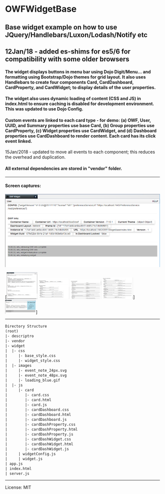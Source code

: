 # OWFWidgetBase
## Base widget example on how to use JQuery/Handlebars/Luxon/Lodash/Notify etc
## 12Jan/18 - added es-shims for es5/6 for compatibility with some older browsers

#### The widget displays buttons in menu bar using Dojo Digit/Menu... and formatting using Bootstrap/Dojo themes for grid layout.  It also uses Handlebars to create four components Card, CardDashboard, CardProperty, and CardWidget; to display details of the user properties.

#### The widget also uses dynamic loading of content (CSS and JS) in index.html to ensure caching is disabled for development environment.  This was updated to use Dojo Config.

#### Custom events are linked to each card type - for demo: (a) OWF, User, UUID, and Summary properties use base Card, (b) Group properties use CardProperty, (c) Widget properties use CardWidget, and (d) Dashboard properties use CardDashboard to render content.  Each card has its click event linked.
15Jan/2018 - updated to move all events to each component; this reduces the overhead and duplication.

#### All external dependencies are stored in "vendor" folder.
---
#### Screen captures:

![alt text][capture1]

[capture1]: https://github.com/ssdhaliwal/OWFWidgetBase3/blob/master/images/OWFWidgetBase3-1.PNG "Capture 1"

[<img src="https://github.com/ssdhaliwal/OWFWidgetBase3/blob/master/images/OWFWidgetBase3-2.PNG" alt="Capture 2" width="100px">
<img src="https://github.com/ssdhaliwal/OWFWidgetBase3/blob/master/images/OWFWidgetBase3-3.PNG" alt="Capture 3" width="100px">
<img src="https://github.com/ssdhaliwal/OWFWidgetBase3/blob/master/images/OWFWidgetBase3-4.PNG" alt="Capture 4" width="100px">
<img src="https://github.com/ssdhaliwal/OWFWidgetBase3/blob/master/images/OWFWidgetBase3-5.PNG" alt="Capture 5" width="100px">]
<img src="https://github.com/ssdhaliwal/OWFWidgetBase3/blob/master/images/OWFWidgetBase3-6.PNG" alt="Capture 6" width="100px">]

---
```
Directory Structure
(root)
|- descriptro
|- vendor
|- widget
|  |- css
|     |- base_style.css
|     |- widget_style.css
|  |- images
|     |- event_note_24px.svg
|     |- event_note_48px.svg
|     |- loading_blue.gif
|  |- js
|     |- card
|        |- card.css
|        |- card.html
|        |- card.js
|        |- cardDashboard.css
|        |- cardDashboard.html
|        |- cardDashboard.js
|        |- cardDashProperty.css
|        |- cardDashProperty.html
|        |- cardDashProperty.js
|        |- cardDashWidget.css
|        |- cardDashWidget.html
|        |- cardDashWidget.js
|     | widgetConfig.js
|     | widget.js
| app.js
| index.html
| server.js
```
---
 License: MIT
